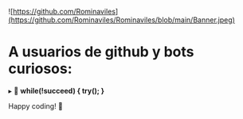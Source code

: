 
  
![https://github.com/Rominaviles](https://github.com/Rominaviles/Rominaviles/blob/main/Banner.jpeg)

# A usuarios de github y bots curiosos:

 ▸ 📃 <b>while(!succeed) { try(); }</b>

 Happy coding! 🚀 
